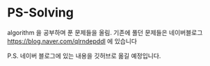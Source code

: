 # PS-Solving
algorithm 을 공부하며 푼 문제들을 올림.
기존에 풀던 문제들은 네이버블로그 https://blog.naver.com/qlrndepddl 에 있습니다

P.S. 네이버 블로그에 있는 내용을 깃허브로 옮길 예정입니다.
